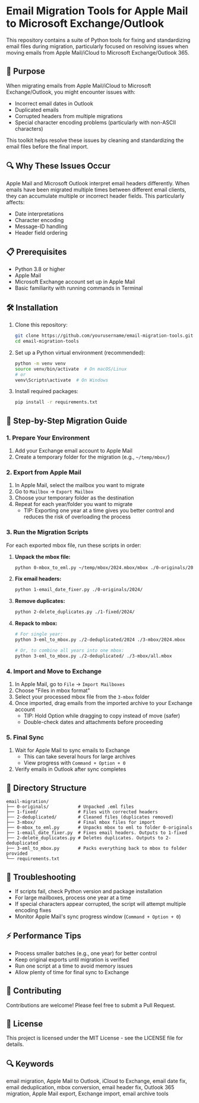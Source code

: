 # Email Migration Tools for Apple Mail to Microsoft Exchange/Outlook

This repository contains a suite of Python tools for fixing and standardizing email files during migration, particularly focused on resolving issues when moving emails from Apple Mail/iCloud to Microsoft Exchange/Outlook 365.

## 🎯 Purpose

When migrating emails from Apple Mail/iCloud to Microsoft Exchange/Outlook, you might encounter issues with:

- Incorrect email dates in Outlook
- Duplicated emails
- Corrupted headers from multiple migrations
- Special character encoding problems (particularly with non-ASCII characters)

This toolkit helps resolve these issues by cleaning and standardizing the email files before the final import.

## 🔍 Why These Issues Occur

Apple Mail and Microsoft Outlook interpret email headers differently. When emails have been migrated multiple times between different email clients, they can accumulate multiple or incorrect header fields. This particularly affects:

- Date interpretations
- Character encoding
- Message-ID handling
- Header field ordering

## 📋 Prerequisites

- Python 3.8 or higher
- Apple Mail
- Microsoft Exchange account set up in Apple Mail
- Basic familiarity with running commands in Terminal

## 🛠️ Installation

1. Clone this repository:

   ```bash
   git clone https://github.com/yourusername/email-migration-tools.git
   cd email-migration-tools
   ```

2. Set up a Python virtual environment (recommended):

   ```bash
   python -m venv venv
   source venv/bin/activate  # On macOS/Linux
   # or
   venv\Scripts\activate  # On Windows
   ```

3. Install required packages:

   ```bash
   pip install -r requirements.txt
   ```

## 📝 Step-by-Step Migration Guide

### 1. Prepare Your Environment

1. Add your Exchange email account to Apple Mail
2. Create a temporary folder for the migration (e.g., `~/temp/mbox/`)

### 2. Export from Apple Mail

1. In Apple Mail, select the mailbox you want to migrate
2. Go to `Mailbox` → `Export Mailbox`
3. Choose your temporary folder as the destination
4. Repeat for each year/folder you want to migrate
   - TIP: Exporting one year at a time gives you better control and reduces the risk of overloading the process

### 3. Run the Migration Scripts

For each exported mbox file, run these scripts in order:

1. **Unpack the mbox file:**

   ```bash
   python 0-mbox_to_eml.py ~/temp/mbox/2024.mbox/mbox ./0-originals/2024
   ```

2. **Fix email headers:**

   ```bash
   python 1-email_date_fixer.py ./0-originals/2024/
   ```

3. **Remove duplicates:**

   ```bash
   python 2-delete_duplicates.py ./1-fixed/2024/
   ```

4. **Repack to mbox:**

   ```bash
   # For single year:
   python 3-eml_to_mbox.py ./2-deduplicated/2024 ./3-mbox/2024.mbox
   
   # Or, to combine all years into one mbox:
   python 3-eml_to_mbox.py ./2-deduplicated/ ./3-mbox/all.mbox
   ```

### 4. Import and Move to Exchange

1. In Apple Mail, go to `File` → `Import Mailboxes`
2. Choose "Files in mbox format"
3. Select your processed mbox file from the `3-mbox` folder
4. Once imported, drag emails from the imported archive to your Exchange account
   - TIP: Hold Option while dragging to copy instead of move (safer)
   - Double-check dates and attachments before proceeding

### 5. Final Sync

1. Wait for Apple Mail to sync emails to Exchange
   - This can take several hours for large archives
   - View progress with `Command + Option + 0`
2. Verify emails in Outlook after sync completes

## 📁 Directory Structure

```directories
email-migration/
├── 0-originals/           # Unpacked .eml files
├── 1-fixed/               # Files with corrected headers
├── 2-deduplicated/        # Cleaned files (duplicates removed)
├── 3-mbox/                # Final mbox files for import
├── 0-mbox_to_eml.py       # Unpacks mbox to eml to folder 0-originals
├── 1-email_date_fixer.py  # Fixes email headers. Outputs to 1-fixed
├── 2-delete_duplicates.py # Deletes duplicates. Outputs to 2-deduplicated
├── 3-eml_to_mbox.py       # Packs everything back to mbox to folder provided
└── requirements.txt
```

## 🔧 Troubleshooting

- If scripts fail, check Python version and package installation
- For large mailboxes, process one year at a time
- If special characters appear corrupted, the script will attempt multiple encoding fixes
- Monitor Apple Mail's sync progress window (`Command + Option + 0`)

## ⚡ Performance Tips

- Process smaller batches (e.g., one year) for better control
- Keep original exports until migration is verified
- Run one script at a time to avoid memory issues
- Allow plenty of time for final sync to Exchange

## 🤝 Contributing

Contributions are welcome! Please feel free to submit a Pull Request.

## 📄 License

This project is licensed under the MIT License - see the LICENSE file for details.

## 🔍 Keywords

email migration, Apple Mail to Outlook, iCloud to Exchange, email date fix, email deduplication, mbox conversion, email header fix, Outlook 365 migration, Apple Mail export, Exchange import, email archive tools
